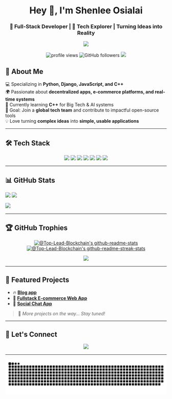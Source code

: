 <!-- Black Minimalist Header -->
<h1 align="center">Hey 👋, I'm Shenlee Osialai</h1>
<h3 align="center">🚀 Full-Stack Developer | 🧠 Tech Explorer | Turning Ideas into Reality</h3>

<!-- Typing Effect -->
<p align="center">
  <img src="https://readme-typing-svg.herokuapp.com?font=Fira+Code&size=22&pause=1000&color=FFFFFF&center=true&vCenter=true&width=500&lines=Python+%7C+Django+%7C+C%2B%2B+%7C+JavaScript;Building+impactful+scalable+solutions.;Clean+Code.+Bold+Ideas.+Real+Impact.">
</p>

<!-- Profile Badges -->
<p align="center">
  <img src="https://komarev.com/ghpvc/?username=shenleeosialai&label=Profile%20Views&color=gray&style=flat-square" alt="profile views" />
  <img src="https://img.shields.io/github/followers/shenleeosialai?style=social" alt="GitHub followers" />
  <img src="https://img.shields.io/badge/YOLO-Merged%20Own%20PR-black?style=flat-square&logo=github" />

## 🧩 About Me

💻 Specializing in **Python, Django, JavaScript, and C++**  
🌍 Passionate about **decentralized apps, e-commerce platforms, and real-time systems**  
🌱 Currently learning **C++** for Big Tech & AI systems  
🎯 Goal: Join a **global tech team** and contribute to impactful open-source tools  
💡 Love turning **complex ideas** into **simple, usable applications**

---

## 🛠️ Tech Stack

<p align="center">
  <img src="https://img.shields.io/badge/Python-black?style=for-the-badge&logo=python&logoColor=white"/>
  <img src="https://img.shields.io/badge/Django-black?style=for-the-badge&logo=django&logoColor=white"/>
  <img src="https://img.shields.io/badge/PostgreSQL-black?style=for-the-badge&logo=postgresql&logoColor=white"/>
  <img src="https://img.shields.io/badge/JavaScript-black?style=for-the-badge&logo=javascript&logoColor=white"/>
  <img src="https://img.shields.io/badge/C++-black?style=for-the-badge&logo=c%2B%2B&logoColor=white"/>
  <img src="https://img.shields.io/badge/Redis-black?style=for-the-badge&logo=redis&logoColor=white"/>
  <img src="https://img.shields.io/badge/Linux-black?style=for-the-badge&logo=linux&logoColor=white"/>
</p>

---

## 📊 GitHub Stats

<p align="flex">
  <img src="https://github-readme-stats.vercel.app/api?username=shenleeosialai&show_icons=true&theme=dark&count_private=true" height="180"/>
  <img src="https://github-readme-streak-stats.herokuapp.com/?user=shenleeosialai&theme=dark" height="180"/>
</p>

<p align="flex">
  <img src="https://github-readme-stats.vercel.app/api/top-langs/?username=shenleeosialai&layout=compact&theme=dark"/>
</p>

---

## 🏆 GitHub Trophies
<div align="center">
 <a href="https://github.com/Top-Lead-Blockchain?tab=repositories"><img src="https://github-readme-stats-one-bice.vercel.app/api?username=Top-Lead-Blockchain&theme=gotham&show_icons=true&count_private=true&hide_border=true&role=OWNER,ORGANIZATION_MEMBER,COLLABORATOR"  width="48%" alt="@Top-Lead-Blockchain's github-readme-stats"/></a>
 <a href="https://github.com/Top-Lead-Blockchain?tab=stars"><img src="https://github-readme-streak-stats.herokuapp.com?user=Top-Lead-Blockchain&theme=gotham&hide_border=true&date_format=M%20j%5B%2C%20Y%5D"  width="48%" alt="@Top-Lead-Blockchain's github-readme-streak-stats"/></a>
</div>
<p align="center">
  <img src="https://github-profile-trophy.vercel.app/?username=shenleeosialai&theme=darkhub&no-frame=true&column=6&margin-w=8"/>
</p>

---

## 📂 Featured Projects

- 🔥 [**Blog app**](https://github.com/shenleeosialai/OSHEN-BLOGS)
- 🛒 [**Fullstack E-commerce Web App**](https://github.com/shenleeosialai/OSHEN-COMICS)
- 💬 [**Social Chat App**](https://github.com/shenleeosialai/B-HYVE)

> 🌟 *More projects on the way… Stay tuned!*

---

## 🔗 Let's Connect

<p align="center">
  <a href="https://linkedin.com/in/shenleeosialai">
    <img src="https://img.shields.io/badge/LinkedIn-black?style=for-the-badge&logo=linkedin&logoColor=white"/>
  </a>
</p>

---

<!-- Black Snake -->
<p align="center">
  <img src="https://raw.githubusercontent.com/platane/snk/output/github-contribution-grid-snake-dark.svg" alt="snake animation"/>
</p>
